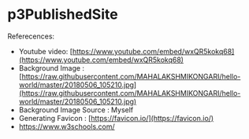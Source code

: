 # p3PublishedSite

Referecences:
- Youtube video: [https://www.youtube.com/embed/wxQR5kokq68](https://www.youtube.com/embed/wxQR5kokq68)
- Background Image : [https://raw.githubusercontent.com/MAHALAKSHMIKONGARI/hello-world/master/20180506_105210.jpg](https://raw.githubusercontent.com/MAHALAKSHMIKONGARI/hello-world/master/20180506_105210.jpg)
- Background Image Source : Myself
- Generating Favicon : [https://favicon.io/](https://favicon.io/)
- https://www.w3schools.com/

